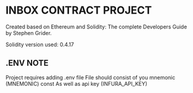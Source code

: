 # INBOX CONTRACT PROJECT

Created based on Ethereum and Solidity: The complete Developers Guide by Stephen Grider.

Solidity version used: 0.4.17

## .ENV NOTE

Project requires adding .env file
File should consist of you mnemonic (MNEMONIC) const
As well as api key (INFURA_API_KEY)
